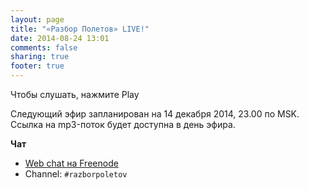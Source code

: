 ```yaml
---
layout: page
title: "«Разбор Полетов» LIVE!"
date: 2014-08-24 13:01
comments: false
sharing: true
footer: true
---
```


Чтобы слушать, нажмите Play 
<!-- http://stardust.wavestreamer.com:8062/live/;stream/1 -->
<audio preload="none">
   <source src="http://volksmusiknetradio.ice.infomaniak.ch/volksmusiknetradio-128.mp3" type="audio/mp3" />
   Your browser does not support the audio tag.
</audio>

Следующий эфир запланирован на 14 декабря 2014, 23.00 по MSK.
Ссылка на mp3-поток будет доступна в день эфира.

**Чат**

- [Web chat на Freenode](http://webchat.freenode.net/)
- Channel: `#razborpoletov`



